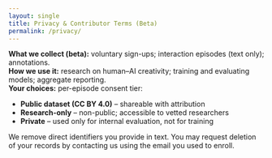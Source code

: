 ```yaml
---
layout: single
title: Privacy & Contributor Terms (Beta)
permalink: /privacy/
---
```


**What we collect (beta):** voluntary sign-ups; interaction episodes (text only); annotations.  
**How we use it:** research on human–AI creativity; training and evaluating models; aggregate reporting.  
**Your choices:** per-episode consent tier:
- **Public dataset (CC BY 4.0)** – shareable with attribution  
- **Research-only** – non-public; accessible to vetted researchers  
- **Private** – used only for internal evaluation, not for training

We remove direct identifiers you provide in text. You may request deletion of your records by contacting us using the email you used to enroll.

